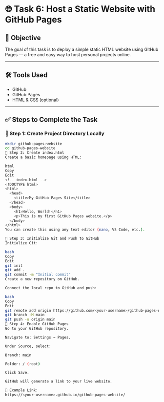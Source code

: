 # 🌐 Task 6: Host a Static Website with GitHub Pages

## 🎯 Objective
The goal of this task is to deploy a simple static HTML website using GitHub Pages — a free and easy way to host personal projects online.

---

## 🛠 Tools Used
- GitHub
- GitHub Pages
- HTML & CSS (optional)

---

## ✅ Steps to Complete the Task

### 📁 Step 1: Create Project Directory Locally
```bash
mkdir github-pages-website
cd github-pages-website
📝 Step 2: Create index.html
Create a basic homepage using HTML:

html
Copy
Edit
<!-- index.html -->
<!DOCTYPE html>
<html>
  <head>
    <title>My GitHub Pages Site</title>
  </head>
  <body>
    <h1>Hello, World!</h1>
    <p>This is my first GitHub Pages website.</p>
  </body>
</html>
You can create this using any text editor (nano, VS Code, etc.).

🔧 Step 3: Initialize Git and Push to GitHub
Initialize Git:

bash
Copy
Edit
git init
git add .
git commit -m "Initial commit"
Create a new repository on GitHub.

Connect the local repo to GitHub and push:

bash
Copy
Edit
git remote add origin https://github.com/<your-username>/github-pages-website.git
git branch -M main
git push -u origin main
🚀 Step 4: Enable GitHub Pages
Go to your GitHub repository.

Navigate to: Settings → Pages.

Under Source, select:

Branch: main

Folder: / (root)

Click Save.

GitHub will generate a link to your live website.

📎 Example Link:
https://<your-username>.github.io/github-pages-website/
